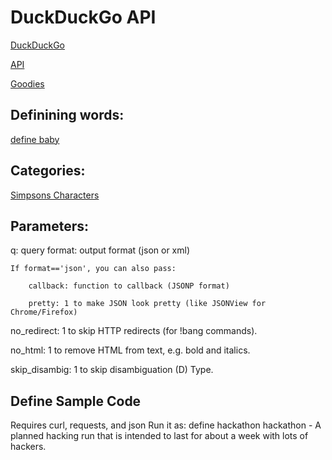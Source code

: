# DuckDuckGo API

[DuckDuckGo](http://www.duckduckgo.com)

[API](http://duckduckgo.com/api.html)

[Goodies](http://duckduckgo.com/goodies.html)

## Definining words:
[define baby](http://duckduckgo.com/?q=define+baby)

## Categories:
[Simpsons Characters](http://duckduckgo.com/?q=simpsons+characters)

## Parameters:
q: query
format: output format (json or xml)

	If format=='json', you can also pass:
	
   		callback: function to callback (JSONP format)
   		
   		pretty: 1 to make JSON look pretty (like JSONView for Chrome/Firefox)
   		
   no\_redirect: 1 to skip HTTP redirects (for !bang commands).
   
   no\_html: 1 to remove HTML from text, e.g. bold and italics.
   
   skip\_disambig: 1 to skip disambiguation (D) Type.
   


## Define Sample Code
Requires curl, requests, and json
Run it as:
	define hackathon
	hackathon - A planned hacking run that is intended to last for about a week with lots of hackers.
